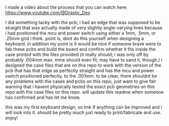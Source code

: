 I made a video about the process that you can watch here:
https://www.youtube.com/@Drastic_Dev

I did something tacky with the pcb; i had an edge that was supposed to be straight that was actually made of very slightly angle-varying lines because i had positioned the mcu and power switch using either a 1mm, .5mm, or .25mm grid i think. point is, dont do this yourself when designing a keyboard. in addition my point is it would be nice if someone brave were to fab these pcbs and build the board and confirm whether it fits inside the case printed with the files provided (it really should; i was only off by probably .004mm max. mine should even fit; may have to sand it, though.) i designed the case files that are on this repo to work with the version of the pcb that has that edge as perfectly straight and has the mcu and power switch positioned perfectly, to the .001mm. to be clear, there shouldnt be any problems with the cases and pcbs on this repo, just want to give fair warning that i havent physically tested the exact pcb geometries on this repo with the case files on this repo.
will update this readme when someone has confirmed and has let me know.

this was my first keyboard design, so lmk if anything can be improved and i will look into it. should be pretty much just ready to print/fabricate and use.
enjoy!
